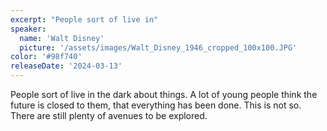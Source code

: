 ```yaml
---
excerpt: "People sort of live in"
speaker:
  name: 'Walt Disney'
  picture: '/assets/images/Walt_Disney_1946_cropped_100x100.JPG'
color: '#98f740'
releaseDate: '2024-03-13'
---
```

People sort of live in the dark about things. A lot of young people think the future is closed to them, that everything has been done. This is not so. There are still plenty of avenues to be explored.